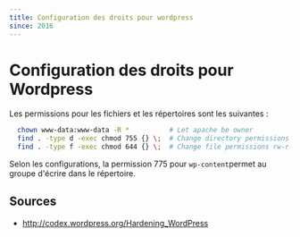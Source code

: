 ```yaml
---
title: Configuration des droits pour wordpress
since: 2016
---
```


# Configuration des droits pour Wordpress

Les permissions pour les fichiers et les répertoires sont les suivantes :

```bash
  chown www-data:www-data -R *          # Let apache be owner
  find . -type d -exec chmod 755 {} \;  # Change directory permissions rwxr-xr-x
  find . -type f -exec chmod 644 {} \;  # Change file permissions rw-r--r--
```

Selon les configurations, la permission 775 pour `wp-content`permet au groupe d'écrire dans le répertoire.

## Sources

- <http://codex.wordpress.org/Hardening_WordPress>
